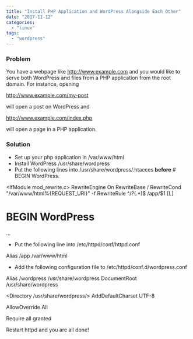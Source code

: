 ```yaml
---
title: "Install PHP Application and WordPress Alongside Each Other"
date: "2017-11-12"
categories: 
  - "linux"
tags: 
  - "wordpress"
---
```


### Problem

You have a webpage like http://www.example.com and you would like to serve both WordPress and files from a PHP application from the root domain. For instance, opening

http://www.example.com/my-post

will open a post on WordPress and

http://www.example.com/index.php

will open a page in a PHP application.

### Solution

- Set up your php application in /var/www/html
- Install WordPress /usr/share/wordpress
- Put the following lines into /usr/share/wordpress/.htacces **before** # BEGIN WordPress.

<IfModule mod\_rewrite.c>
RewriteEngine On
RewriteBase /
RewriteCond "/var/www/html%{REQUEST\_URI}" -f
RewriteRule ^/?(.\*)$ /app/$1 \[L\]

</IfModule>

# BEGIN WordPress
...

- Put the following line into /etc/httpd/conf/httpd.conf

Alias /app /var/www/html

- Add the following configuration file to /etc/httpd/conf.d/wordpress.conf

Alias /wordpress /usr/share/wordpress
DocumentRoot /usr/share/wordpress

<Directory /usr/share/wordpress/>
 AddDefaultCharset UTF-8

AllowOverride All

Require all granted

</Directory>

Restart httpd and you are all done!
